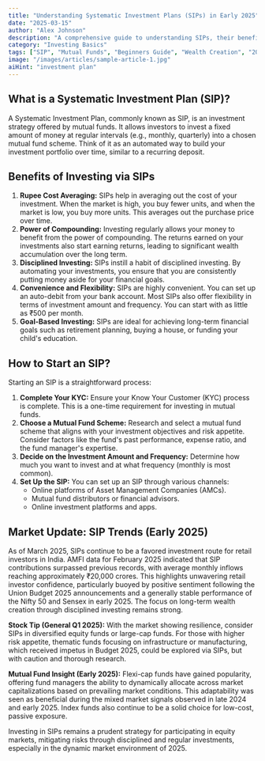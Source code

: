 ```yaml
---
title: "Understanding Systematic Investment Plans (SIPs) in Early 2025"
date: "2025-03-15"
author: "Alex Johnson"
description: "A comprehensive guide to understanding SIPs, their benefits, and how to start investing, with insights from early 2025."
category: "Investing Basics"
tags: ["SIP", "Mutual Funds", "Beginners Guide", "Wealth Creation", "2025 Trends"]
image: "/images/articles/sample-article-1.jpg"
aiHint: "investment plan"
---
```


## What is a Systematic Investment Plan (SIP)?

A Systematic Investment Plan, commonly known as SIP, is an investment strategy offered by mutual funds. It allows investors to invest a fixed amount of money at regular intervals (e.g., monthly, quarterly) into a chosen mutual fund scheme. Think of it as an automated way to build your investment portfolio over time, similar to a recurring deposit.

## Benefits of Investing via SIPs

1.  **Rupee Cost Averaging:** SIPs help in averaging out the cost of your investment. When the market is high, you buy fewer units, and when the market is low, you buy more units. This averages out the purchase price over time.
2.  **Power of Compounding:** Investing regularly allows your money to benefit from the power of compounding. The returns earned on your investments also start earning returns, leading to significant wealth accumulation over the long term.
3.  **Disciplined Investing:** SIPs instill a habit of disciplined investing. By automating your investments, you ensure that you are consistently putting money aside for your financial goals.
4.  **Convenience and Flexibility:** SIPs are highly convenient. You can set up an auto-debit from your bank account. Most SIPs also offer flexibility in terms of investment amount and frequency. You can start with as little as ₹500 per month.
5.  **Goal-Based Investing:** SIPs are ideal for achieving long-term financial goals such as retirement planning, buying a house, or funding your child's education.

## How to Start an SIP?

Starting an SIP is a straightforward process:

1.  **Complete Your KYC:** Ensure your Know Your Customer (KYC) process is complete. This is a one-time requirement for investing in mutual funds.
2.  **Choose a Mutual Fund Scheme:** Research and select a mutual fund scheme that aligns with your investment objectives and risk appetite. Consider factors like the fund's past performance, expense ratio, and the fund manager's expertise.
3.  **Decide on the Investment Amount and Frequency:** Determine how much you want to invest and at what frequency (monthly is most common).
4.  **Set Up the SIP:** You can set up an SIP through various channels:
    *   Online platforms of Asset Management Companies (AMCs).
    *   Mutual fund distributors or financial advisors.
    *   Online investment platforms and apps.

## Market Update: SIP Trends (Early 2025)

As of March 2025, SIPs continue to be a favored investment route for retail investors in India. AMFI data for February 2025 indicated that SIP contributions surpassed previous records, with average monthly inflows reaching approximately ₹20,000 crores. This highlights unwavering retail investor confidence, particularly buoyed by positive sentiment following the Union Budget 2025 announcements and a generally stable performance of the Nifty 50 and Sensex in early 2025. The focus on long-term wealth creation through disciplined investing remains strong.

**Stock Tip (General Q1 2025):** With the market showing resilience, consider SIPs in diversified equity funds or large-cap funds. For those with higher risk appetite, thematic funds focusing on infrastructure or manufacturing, which received impetus in Budget 2025, could be explored via SIPs, but with caution and thorough research.

**Mutual Fund Insight (Early 2025):** Flexi-cap funds have gained popularity, offering fund managers the ability to dynamically allocate across market capitalizations based on prevailing market conditions. This adaptability was seen as beneficial during the mixed market signals observed in late 2024 and early 2025. Index funds also continue to be a solid choice for low-cost, passive exposure.

Investing in SIPs remains a prudent strategy for participating in equity markets, mitigating risks through disciplined and regular investments, especially in the dynamic market environment of 2025.
